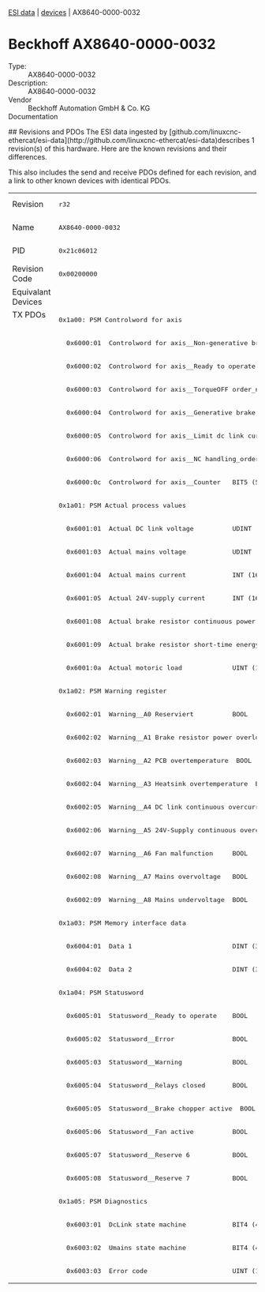 <div class="nav"><a href="/esi-data">ESI data</a> | <a href="/esi-data/devices">devices</a> | AX8640-0000-0032</div>

#  Beckhoff AX8640-0000-0032

<dl>
  <dt>Type:</dt><dd>AX8640-0000-0032</dd>
  <dt>Description:</dt><dd>AX8640-0000-0032</dd>
  <dt>Vendor</dt><dd>Beckhoff Automation GmbH & Co. KG</dd>
  <dt>Documentation</dt><dd><a href=""></a></dd>
</dl>
## Revisions and PDOs
The ESI data ingested by [github.com/linuxcnc-ethercat/esi-data](http://github.com/linuxcnc-ethercat/esi-data)describes 1 revision(s) of this hardware.  Here are the known revisions and their differences.

This also includes the send and receive PDOs defined for each revision, and a link to other known devices with identical PDOs.

<table>
<tr >
<td class="first">Revision</td>
<td ><pre>r32</pre></td>
</tr>
<tr >
<td class="first">Name</td>
<td ><pre>AX8640-0000-0032</pre></td>
</tr>
<tr >
<td class="first">PID</td>
<td ><pre>0x21c06012</pre></td>
</tr>
<tr >
<td class="first">Revision Code</td>
<td ><pre>0x00200000</pre></td>
</tr>
<tr >
<td class="first">Equivalant Devices</td>
<td ></td>
</tr>
<tr class="txpdo pdosection">
<td class="first" rowspan=42 valign=top>TX PDOs</td>
<td><pre>0x1a00: PSM Controlword for axis</pre></td>
<td></td>
</tr>
<tr class="txpdo">
<td ><pre>  0x6000:01  Controlword for axis__Non-generative brake order_n  BOOL</pre></td>
</tr>
<tr class="txpdo">
<td ><pre>  0x6000:02  Controlword for axis__Ready to operate  BOOL</pre></td>
</tr>
<tr class="txpdo">
<td ><pre>  0x6000:03  Controlword for axis__TorqueOFF order_n  BOOL</pre></td>
</tr>
<tr class="txpdo">
<td ><pre>  0x6000:04  Controlword for axis__Generative brake order_n  BOOL</pre></td>
</tr>
<tr class="txpdo">
<td ><pre>  0x6000:05  Controlword for axis__Limit dc link current_order_n  BOOL</pre></td>
</tr>
<tr class="txpdo">
<td ><pre>  0x6000:06  Controlword for axis__NC handling_order_n  BOOL</pre></td>
</tr>
<tr class="txpdo">
<td ><pre>  0x6000:0c  Controlword for axis__Counter   BIT5 (5 bits)</pre></td>
</tr>
<tr class="txpdo pdosection">
<td ><pre>0x1a01: PSM Actual process values</pre></td>
</tr>
<tr class="txpdo">
<td ><pre>  0x6001:01  Actual DC link voltage          UDINT (32 bits)</pre></td>
</tr>
<tr class="txpdo">
<td ><pre>  0x6001:03  Actual mains voltage            UDINT (32 bits)</pre></td>
</tr>
<tr class="txpdo">
<td ><pre>  0x6001:04  Actual mains current            INT (16 bits)</pre></td>
</tr>
<tr class="txpdo">
<td ><pre>  0x6001:05  Actual 24V-supply current       INT (16 bits)</pre></td>
</tr>
<tr class="txpdo">
<td ><pre>  0x6001:08  Actual brake resistor continuous power  UINT (16 bits)</pre></td>
</tr>
<tr class="txpdo">
<td ><pre>  0x6001:09  Actual brake resistor short-time energy  UINT (16 bits)</pre></td>
</tr>
<tr class="txpdo">
<td ><pre>  0x6001:0a  Actual motoric load             UINT (16 bits)</pre></td>
</tr>
<tr class="txpdo pdosection">
<td ><pre>0x1a02: PSM Warning register</pre></td>
</tr>
<tr class="txpdo">
<td ><pre>  0x6002:01  Warning__A0 Reserviert          BOOL</pre></td>
</tr>
<tr class="txpdo">
<td ><pre>  0x6002:02  Warning__A1 Brake resistor power overload  BOOL</pre></td>
</tr>
<tr class="txpdo">
<td ><pre>  0x6002:03  Warning__A2 PCB overtemperature  BOOL</pre></td>
</tr>
<tr class="txpdo">
<td ><pre>  0x6002:04  Warning__A3 Heatsink overtemperature  BOOL</pre></td>
</tr>
<tr class="txpdo">
<td ><pre>  0x6002:05  Warning__A4 DC link continuous overcurrent  BOOL</pre></td>
</tr>
<tr class="txpdo">
<td ><pre>  0x6002:06  Warning__A5 24V-Supply continuous overcurrent  BOOL</pre></td>
</tr>
<tr class="txpdo">
<td ><pre>  0x6002:07  Warning__A6 Fan malfunction     BOOL</pre></td>
</tr>
<tr class="txpdo">
<td ><pre>  0x6002:08  Warning__A7 Mains overvoltage   BOOL</pre></td>
</tr>
<tr class="txpdo">
<td ><pre>  0x6002:09  Warning__A8 Mains undervoltage  BOOL</pre></td>
</tr>
<tr class="txpdo pdosection">
<td ><pre>0x1a03: PSM Memory interface data</pre></td>
</tr>
<tr class="txpdo">
<td ><pre>  0x6004:01  Data 1                          DINT (32 bits)</pre></td>
</tr>
<tr class="txpdo">
<td ><pre>  0x6004:02  Data 2                          DINT (32 bits)</pre></td>
</tr>
<tr class="txpdo pdosection">
<td ><pre>0x1a04: PSM Statusword</pre></td>
</tr>
<tr class="txpdo">
<td ><pre>  0x6005:01  Statusword__Ready to operate    BOOL</pre></td>
</tr>
<tr class="txpdo">
<td ><pre>  0x6005:02  Statusword__Error               BOOL</pre></td>
</tr>
<tr class="txpdo">
<td ><pre>  0x6005:03  Statusword__Warning             BOOL</pre></td>
</tr>
<tr class="txpdo">
<td ><pre>  0x6005:04  Statusword__Relays closed       BOOL</pre></td>
</tr>
<tr class="txpdo">
<td ><pre>  0x6005:05  Statusword__Brake chopper active  BOOL</pre></td>
</tr>
<tr class="txpdo">
<td ><pre>  0x6005:06  Statusword__Fan active          BOOL</pre></td>
</tr>
<tr class="txpdo">
<td ><pre>  0x6005:07  Statusword__Reserve 6           BOOL</pre></td>
</tr>
<tr class="txpdo">
<td ><pre>  0x6005:08  Statusword__Reserve 7           BOOL</pre></td>
</tr>
<tr class="txpdo pdosection">
<td ><pre>0x1a05: PSM Diagnostics</pre></td>
</tr>
<tr class="txpdo">
<td ><pre>  0x6003:01  DcLink state machine            BIT4 (4 bits)</pre></td>
</tr>
<tr class="txpdo">
<td ><pre>  0x6003:02  Umains state machine            BIT4 (4 bits)</pre></td>
</tr>
<tr class="txpdo">
<td ><pre>  0x6003:03  Error code                      UINT (16 bits)</pre></td>
</tr>
</table>
